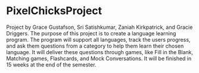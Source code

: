 # PixelChicksProject
Project by Grace Gustafson, Sri Satishkumar, Zaniah Kirkpatrick, and Gracie Driggers.
The purpose of this project is to create a language learning program. The program will support all languages, track the users progress, and ask them questions from a category to help them learn their chosen language. It will deliver these questions through games, like Fill in the Blank, Matching games, Flashcards, and Mock Conversations. It will be finished in 15 weeks at the end of the semester.  
